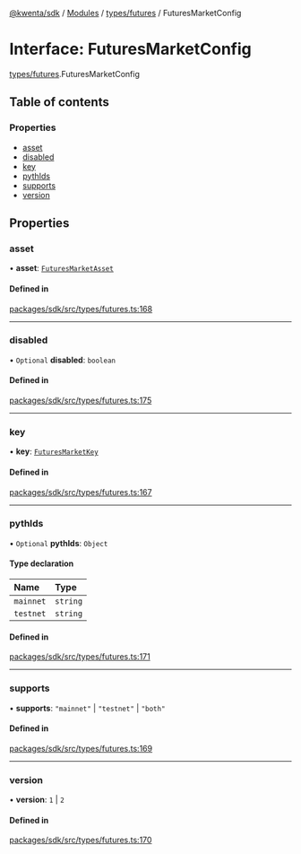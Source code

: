 [@kwenta/sdk](../README.md) / [Modules](../modules.md) / [types/futures](../modules/types_futures.md) / FuturesMarketConfig

# Interface: FuturesMarketConfig

[types/futures](../modules/types_futures.md).FuturesMarketConfig

## Table of contents

### Properties

- [asset](types_futures.FuturesMarketConfig.md#asset)
- [disabled](types_futures.FuturesMarketConfig.md#disabled)
- [key](types_futures.FuturesMarketConfig.md#key)
- [pythIds](types_futures.FuturesMarketConfig.md#pythids)
- [supports](types_futures.FuturesMarketConfig.md#supports)
- [version](types_futures.FuturesMarketConfig.md#version)

## Properties

### asset

• **asset**: [`FuturesMarketAsset`](../enums/types_futures.FuturesMarketAsset.md)

#### Defined in

[packages/sdk/src/types/futures.ts:168](https://github.com/Kwenta/kwenta/blob/84039a5ef/packages/sdk/src/types/futures.ts#L168)

___

### disabled

• `Optional` **disabled**: `boolean`

#### Defined in

[packages/sdk/src/types/futures.ts:175](https://github.com/Kwenta/kwenta/blob/84039a5ef/packages/sdk/src/types/futures.ts#L175)

___

### key

• **key**: [`FuturesMarketKey`](../enums/types_futures.FuturesMarketKey.md)

#### Defined in

[packages/sdk/src/types/futures.ts:167](https://github.com/Kwenta/kwenta/blob/84039a5ef/packages/sdk/src/types/futures.ts#L167)

___

### pythIds

• `Optional` **pythIds**: `Object`

#### Type declaration

| Name | Type |
| :------ | :------ |
| `mainnet` | `string` |
| `testnet` | `string` |

#### Defined in

[packages/sdk/src/types/futures.ts:171](https://github.com/Kwenta/kwenta/blob/84039a5ef/packages/sdk/src/types/futures.ts#L171)

___

### supports

• **supports**: ``"mainnet"`` \| ``"testnet"`` \| ``"both"``

#### Defined in

[packages/sdk/src/types/futures.ts:169](https://github.com/Kwenta/kwenta/blob/84039a5ef/packages/sdk/src/types/futures.ts#L169)

___

### version

• **version**: ``1`` \| ``2``

#### Defined in

[packages/sdk/src/types/futures.ts:170](https://github.com/Kwenta/kwenta/blob/84039a5ef/packages/sdk/src/types/futures.ts#L170)
